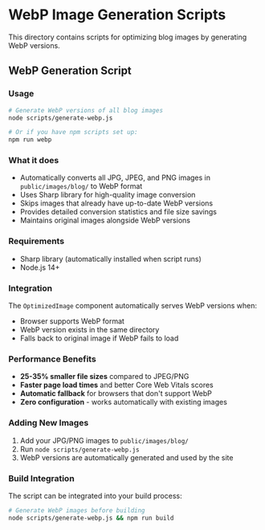 # WebP Image Generation Scripts

This directory contains scripts for optimizing blog images by generating WebP versions.

## WebP Generation Script

### Usage

```bash
# Generate WebP versions of all blog images
node scripts/generate-webp.js

# Or if you have npm scripts set up:
npm run webp
```

### What it does

- Automatically converts all JPG, JPEG, and PNG images in `public/images/blog/` to WebP format
- Uses Sharp library for high-quality image conversion
- Skips images that already have up-to-date WebP versions
- Provides detailed conversion statistics and file size savings
- Maintains original images alongside WebP versions

### Requirements

- Sharp library (automatically installed when script runs)
- Node.js 14+ 

### Integration

The `OptimizedImage` component automatically serves WebP versions when:
- Browser supports WebP format
- WebP version exists in the same directory
- Falls back to original image if WebP fails to load

### Performance Benefits

- **25-35% smaller file sizes** compared to JPEG/PNG
- **Faster page load times** and better Core Web Vitals scores
- **Automatic fallback** for browsers that don't support WebP
- **Zero configuration** - works automatically with existing images

### Adding New Images

1. Add your JPG/PNG images to `public/images/blog/`
2. Run `node scripts/generate-webp.js` 
3. WebP versions are automatically generated and used by the site

### Build Integration

The script can be integrated into your build process:

```bash
# Generate WebP images before building
node scripts/generate-webp.js && npm run build
```